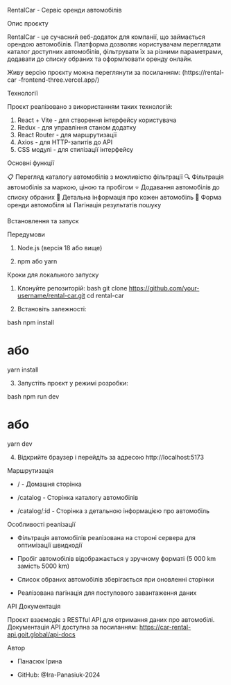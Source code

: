 RentalCar - Сервіс оренди автомобілів

Опис проєкту

RentalCar - це сучасний веб-додаток для компанії, що займається орендою автомобілів. Платформа дозволяє користувачам переглядати каталог доступних автомобілів, фільтрувати їх за різними параметрами, додавати до списку обраних та оформлювати оренду онлайн.

Живу версію проєкту можна переглянути за посиланням: (https://rental-car -frontend-three.vercel.app/)

Технології

Проєкт реалізовано з використанням таких технологій:

1. React + Vite - для створення інтерфейсу користувача
2. Redux - для управління станом додатку
3. React Router - для маршрутизації
4. Axios - для HTTP-запитів до API
5. CSS модулі - для стилізації інтерфейсу

Основні функції

📋 Перегляд каталогу автомобілів з можливістю фільтрації
🔍 Фільтрація автомобілів за маркою, ціною та пробігом
⭐ Додавання автомобілів до списку обраних
📱 Детальна інформація про кожен автомобіль
📝 Форма оренди автомобіля
📊 Пагінація результатів пошуку

Встановлення та запуск

Передумови

1. Node.js (версія 18 або вище)

2. npm або yarn

Кроки для локального запуску

1. Клонуйте репозиторій:
bash git clone https://github.com/your-username/rental-car.git
cd rental-car

2. Встановіть залежності:

bash npm install

# або
yarn install

3. Запустіть проєкт у режимі розробки:

bash npm run dev

# або
yarn dev

4. Відкрийте браузер і перейдіть за адресою http://localhost:5173

Маршрутизація

* / - Домашня сторінка

* /catalog - Сторінка каталогу автомобілів

* /catalog/:id - Сторінка з детальною інформацією про автомобіль

Особливості реалізації

- Фільтрація автомобілів реалізована на стороні сервера для оптимізації швидкодії

- Пробіг автомобілів відображається у зручному форматі (5 000 km замість 5000 km)

- Список обраних автомобілів зберігається при оновленні сторінки

- Реалізована пагінація для поступового завантаження даних

API Документація

Проєкт взаємодіє з RESTful API для отримання даних про автомобілі. Документація API доступна за посиланням: https://car-rental-api.goit.global/api-docs

Автор

- Панасюк Ірина

- GitHub: @Ira-Panasiuk-2024
